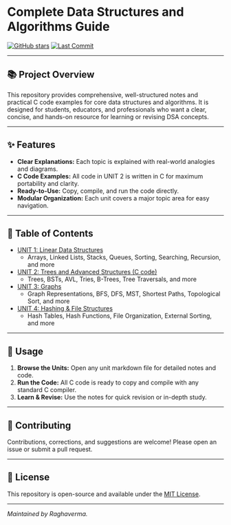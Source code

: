 # Complete Data Structures and Algorithms Guide

[![GitHub stars](https://img.shields.io/github/stars/Raghaverma/Complete-Data-Structures-and-Algorithms-Guide?style=social)](https://github.com/Raghaverma/Complete-Data-Structures-and-Algorithms-Guide/stargazers)
[![Last Commit](https://img.shields.io/github/last-commit/Raghaverma/Complete-Data-Structures-and-Algorithms-Guide)](https://github.com/Raghaverma/Complete-Data-Structures-and-Algorithms-Guide/commits/main)

---

## 📚 Project Overview

This repository provides comprehensive, well-structured notes and practical C code examples for core data structures and algorithms. It is designed for students, educators, and professionals who want a clear, concise, and hands-on resource for learning or revising DSA concepts.

---

## ✨ Features
- **Clear Explanations:** Each topic is explained with real-world analogies and diagrams.
- **C Code Examples:** All code in UNIT 2 is written in C for maximum portability and clarity.
- **Ready-to-Use:** Copy, compile, and run the code directly.
- **Modular Organization:** Each unit covers a major topic area for easy navigation.

---

## 📖 Table of Contents

- [UNIT 1: Linear Data Structures](UNIT%201.md)
  - Arrays, Linked Lists, Stacks, Queues, Sorting, Searching, Recursion, and more
- [UNIT 2: Trees and Advanced Structures (C code)](UNIT%202.md)
  - Trees, BSTs, AVL, Tries, B-Trees, Tree Traversals, and more
- [UNIT 3: Graphs](UNIT%203.md)
  - Graph Representations, BFS, DFS, MST, Shortest Paths, Topological Sort, and more
- [UNIT 4: Hashing & File Structures](UNIT%204.md)
  - Hash Tables, Hash Functions, File Organization, External Sorting, and more

---

## 🚀 Usage

1. **Browse the Units:** Open any unit markdown file for detailed notes and code.
2. **Run the Code:** All C code is ready to copy and compile with any standard C compiler.
3. **Learn & Revise:** Use the notes for quick revision or in-depth study.

---

## 🤝 Contributing

Contributions, corrections, and suggestions are welcome! Please open an issue or submit a pull request.

---

## 📄 License

This repository is open-source and available under the [MIT License](LICENSE).

---

*Maintained by Raghaverma.* 